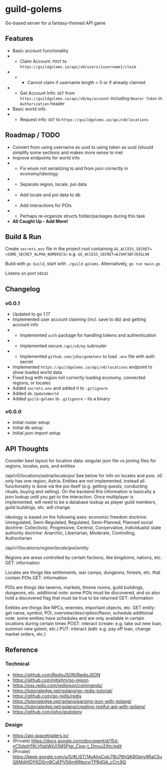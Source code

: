 # guild-golems

Go-based server for a fantasy-themed API game

## Features

- Basic account functionality
- - Claim Account: `POST` to `https://guildgolems.io/api/v0/users/{username}/claim`
- - - Cannot claim if username length < 0 or if already claimed
- - Get Account Info: `GET` from `https://guildgolems.io/api/v0/my/account` including `Bearer Token` in `Authorization` header
- Basic world info
- - Request info: `GET` to `https://guildgolems.io/api/v0/locations`

## Roadmap / TODO

- Convert from using username as uuid to using token as uuid (should simplify some sections and makes more sense to me)
- Improve endpoints for world info
- - Fix enum not serializing to and from json correctly in economy/ideology
- - Separate region, locale, poi data
- - Add locale and poi data to db
- - Add interactions for POIs
- - Perhaps re-organize structs folder/packages during this task
- **All Caught Up - Add More!**

## Build & Run

Create `secrets.env` file in the project root containing `GG_ACCESS_SECRET=<SOME_SECRET_ALPHA_NUMERICS>` e.g. `GG_ACCESS_SECRET=AJSHF38FJ93SL98`

Build with `go build`, start with `./guild-golems`. Alternatively, `go run main.go`

Listens on port `50242`

## Changelog

### v0.0.1

- Updated to go 1.17
- Implemented user account claiming (incl. save to db) and getting account info
- - Implemented `auth` package for handling tokens and authentication
- - Implemented secure `/api/v0/my` subrouter
- - Implemented `github.com/joho/godotenv` to load `.env` file with auth secret
- Implemented `https://guildgolems.io/api/v0/locations` endpoint to show loaded world data
- Fixed bug with region not correctly loading economy, connected regions, or locales
- Added `secrets.env` and added it to `.gitignore`
- Added `db.UpdateWorld`
- Added `guild-golems` to `.gitignore` - its a binary

### v0.0.0

- Initial router setup
- Initial db setup
- Initial json import setup

## API Thoughts

Consider best layout for location data: singular json file vs joining files for regions, locales, pois, and entities

/api/v0/locations/astria/_locale_/_poi_
See below for info on locales and pois. v0 only has one region, Astria. Entities are not implemented, instead all functionality is done via the poi itself (e.g. getting quests, conducting rituals, buying and selling). On the backend this information is basically a json lookup until you get to the interaction. Once multiplayer is implemented, will need to be a database lookup as player guild members, guild buildings, etc. will change.

ideology is based on the following axes:
economic freedom doctrine: Unregulated, Semi-Regulated, Regulated, Semi-Planned, Planned
social doctrine: Collectivist, Progressive, Centrist, Conservative, Individualist
state authority doctrine: Anarchic, Libertarian, Moderate, Controlling, Authoritarian

/api/v1/locations/_region_/_locale_/_poi_/_entity_

Regions are areas controlled by certain factions, like kingdoms, nations, etc.
GET: information

Locales are things like settlements, war camps, dungeons, forests, etc. that contain POIs
GET: information

POIs are things like taverns, markets, throne rooms, guild buildings, dungeons, etc.
additional note: some POIs must be discovered, and so also hold a discovered flag that must be true to be returned
GET: information

Entities are things like NPCs, enemies, important objects, etc.
GET entity:
get name, symbol, POI, overview/description/flavor, schedule
additional note: some entities have schedules and are only available in certain locations during certain times
POST: interact (create: e.g. take out new loan, summon new golem, etc.)
PUT: interact (edit: e.g. pay off loan, change market orders, etc.)

## Reference

### Technical

- https://github.com/RedisJSON/RedisJSON
- https://github.com/nitishm/go-rejson
- https://oss.redis.com/redisjson/commands/
- https://tutorialedge.net/golang/go-redis-tutorial/
- https://github.com/go-redis/redis
- https://tutorialedge.net/golang/parsing-json-with-golang/
- https://tutorialedge.net/golang/creating-restful-api-with-golang/
- https://github.com/joho/godotenv

### Design

- https://api.spacetraders.io/
- (Private) https://docs.google.com/document/d/15d-nC5dpiH19LH1sbWiUOM5Pjgr_Cjop-t_Dmuu2Xtc/edit
- (Private) https://keep.google.com/u/0/#LIST/1AyAhsCulc79U76hQK60tpjy9RaC5uQ6MdjHDYKDGrn8CsEPV56mWNezvrTPRdGA_cCrc9Q
